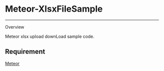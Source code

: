 # Meteor-XlsxFileSample
---
Overview

Meteor xlsx upload downLoad sample code.

## Requirement

[Meteor](https://www.meteor.com/)
